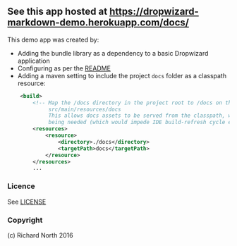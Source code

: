 ## See this app hosted at https://dropwizard-markdown-demo.herokuapp.com/docs/

This demo app was created by:

* Adding the bundle library as a dependency to a basic Dropwizard application
* Configuring as per the [README](https://github.com/rnorth/dropwizard-markdown-assets-bundle/blob/master/README.md)
* Adding a maven setting to include the project `docs` folder as a classpath resource:

```xml
    <build>
        <!-- Map the /docs directory in the project root to /docs on the classpath, as if it were
             src/main/resources/docs
             This allows docs assets to be served from the classpath, without a discrete copy phase
             being needed (which would impede IDE build-refresh cycle editing). -->
        <resources>
            <resource>
                <directory>./docs</directory>
                <targetPath>docs</targetPath>
            </resource>
        </resources>
        ...
```

### Licence

See [LICENSE](LICENSE)

### Copyright

(c) Richard North 2016